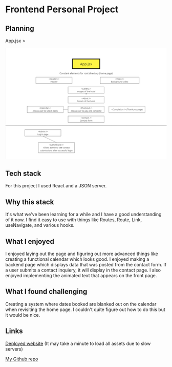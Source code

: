 # Frontend Personal Project

## Planning

App.jsx >

![Diagram](diagram.png)

## Tech stack

For this project I used React and a JSON server.

## Why this stack

It's what we've been learning for a while and I have a good understanding of it now. I find it easy to use with things like Routes, Route, Link, useNavigate, and various hooks.

## What I enjoyed

I enjoyed laying out the page and figuring out more advanced things like creating a functional calendar which looks good. I enjoyed making a backend page which displays data that was posted from the contact form. If a user submits a contact inquiery, it will display in the contact page. I also enjoyed implementing the animated text that appears on the front page.

## What I found challenging

Creating a system where dates booked are blanked out on the calendar when revisiting the home page. I couldn't quite figure out how to do this but it would be nice.

## Links

[Deployed website](https://maldives-hotel123.netlify.app/) (It may take a minute to load all assets due to slow servers)

[My Github repo](https://github.com/irlydo/maldives-hotel)
